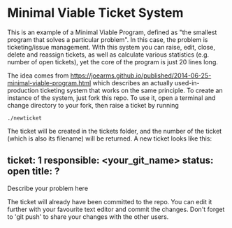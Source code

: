 # Minimal Viable Ticket System

This is an example of a Minimal Viable Program, defined as "the smallest program that solves a particular problem". In this case, the problem is ticketing/issue management. With this system you can raise, edit, close, delete and reassign tickets, as well as calculate various statistics (e.g. number of open tickets), yet the core of the program is just 20 lines long.

The idea comes from <https://joearms.github.io/published/2014-06-25-minimal-viable-program.html> which describes an actually used-in-production ticketing system that works on the same principle. To create an instance of the system, just fork this repo. To use it, open a terminal and change directory to your fork, then raise a ticket by running

    ./newticket

The ticket will be created in the tickets folder, and the number of the ticket (which is also its filename) will be returned. A new ticket looks like this:

ticket: 1
responsible: <your_git_name>
status: open
title: ?
----
Describe your problem here

The ticket will already have been committed to the repo. You can edit it further with your favourite text editor and commit the changes. Don't forget to 'git push' to share your changes with the other users.
